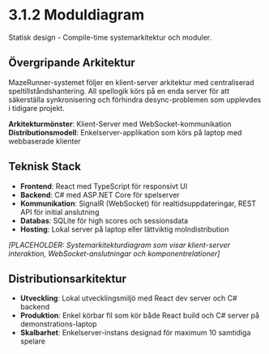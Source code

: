 # 3.1.2 Moduldiagram

Statisk design - Compile-time systemarkitektur och moduler.

## Övergripande Arkitektur
MazeRunner-systemet följer en klient-server arkitektur med centraliserad speltillståndshantering. All spellogik körs på en enda server för att säkerställa synkronisering och förhindra desync-problemen som upplevdes i tidigare projekt.

**Arkitekturmönster**: Klient-Server med WebSocket-kommunikation
**Distributionsmodell**: Enkelserver-applikation som körs på laptop med webbaserade klienter

## Teknisk Stack
- **Frontend**: React med TypeScript för responsivt UI
- **Backend**: C# med ASP.NET Core för spelserver
- **Kommunikation**: SignalR (WebSocket) för realtidsuppdateringar, REST API för initial anslutning
- **Databas**: SQLite för high scores och sessionsdata
- **Hosting**: Lokal server på laptop eller lättviktig molndistribution

*[PLACEHOLDER: Systemarkitekturdiagram som visar klient-server interaktion, WebSocket-anslutningar och komponentrelationer]*

## Distributionsarkitektur
- **Utveckling**: Lokal utvecklingsmiljö med React dev server och C# backend
- **Produktion**: Enkel körbar fil som kör både React build och C# server på demonstrations-laptop
- **Skalbarhet**: Enkelserver-instans designad för maximum 10 samtidiga spelare